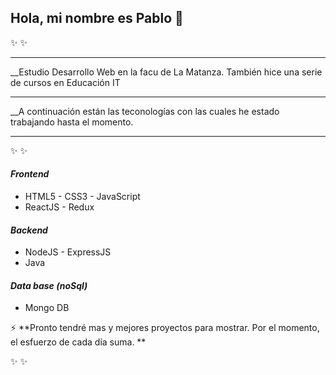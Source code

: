 ## Hola, mi nombre es Pablo 👋
✨   ✨ 

****

__Estudio Desarrollo Web en la facu de La Matanza. También hice una serie de cursos en Educación IT
****
__A continuación están las teconologías con las cuales he estado trabajando hasta el momento.
****

✨   ✨ 

#### *Frontend*

- HTML5 - CSS3 - JavaScript 
- ReactJS - Redux
#### *Backend*

- NodeJS - ExpressJS
- Java
#### *Data base _(noSql)_*

- Mongo DB

⚡ **Pronto tendré mas y mejores proyectos para mostrar. Por el momento, el esfuerzo de cada día suma.  **

✨   ✨ 

